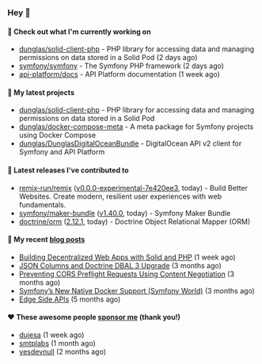 ### Hey 👋

#### 👷 Check out what I'm currently working on

- [dunglas/solid-client-php](https://github.com/dunglas/solid-client-php) - PHP library for accessing data and managing permissions on data stored in a Solid Pod (2 days ago)
- [symfony/symfony](https://github.com/symfony/symfony) - The Symfony PHP framework (2 days ago)
- [api-platform/docs](https://github.com/api-platform/docs) - API Platform documentation (1 week ago)

#### 🌱 My latest projects

- [dunglas/solid-client-php](https://github.com/dunglas/solid-client-php) - PHP library for accessing data and managing permissions on data stored in a Solid Pod
- [dunglas/docker-compose-meta](https://github.com/dunglas/docker-compose-meta) - A meta package for Symfony projects using Docker Compose
- [dunglas/DunglasDigitalOceanBundle](https://github.com/dunglas/DunglasDigitalOceanBundle) - DigitalOcean API v2 client for Symfony and API Platform

#### 🔭 Latest releases I've contributed to

- [remix-run/remix](https://github.com/remix-run/remix) ([v0.0.0-experimental-7e420ee3](https://github.com/remix-run/remix/releases/tag/v0.0.0-experimental-7e420ee3), today) - Build Better Websites. Create modern, resilient user experiences with web fundamentals.
- [symfony/maker-bundle](https://github.com/symfony/maker-bundle) ([v1.40.0](https://github.com/symfony/maker-bundle/releases/tag/v1.40.0), today) - Symfony Maker Bundle
- [doctrine/orm](https://github.com/doctrine/orm) ([2.12.1](https://github.com/doctrine/orm/releases/tag/2.12.1), today) - Doctrine Object Relational Mapper (ORM)

#### 📜 My recent [blog posts](https://dunglas.fr)

- [Building Decentralized Web Apps with Solid and PHP](https://dunglas.fr/2022/04/building-decentralized-web-apps-with-solid-and-php/) (1 week ago)
- [JSON Columns and Doctrine DBAL 3 Upgrade](https://dunglas.fr/2022/01/json-columns-and-doctrine-dbal-3-upgrade/) (3 months ago)
- [Preventing CORS Preflight Requests Using Content Negotiation](https://dunglas.fr/2022/01/preventing-cors-preflight-requests-using-content-negotiation/) (3 months ago)
- [Symfony’s New Native Docker Support (Symfony World)](https://dunglas.fr/2021/12/symfonys-new-native-docker-support-symfony-world/) (3 months ago)
- [Edge Side APIs](https://dunglas.fr/2021/10/edge-side-apis/) (5 months ago)

#### ❤️ These awesome people [sponsor me](https://github.com/sponsors/dunglas) (thank you!)

- [dujesa](https://github.com/dujesa) (1 week ago)
- [smtplabs](https://github.com/smtplabs) (1 month ago)
- [yesdevnull](https://github.com/yesdevnull) (2 months ago)
